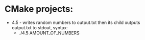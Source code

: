 # CMake projects:

- 4.5 - writes random numbers to output.txt then its child outputs output.txt to stdout, syntax:
  - ./4.5 AMOUNT_OF_NUMBERS